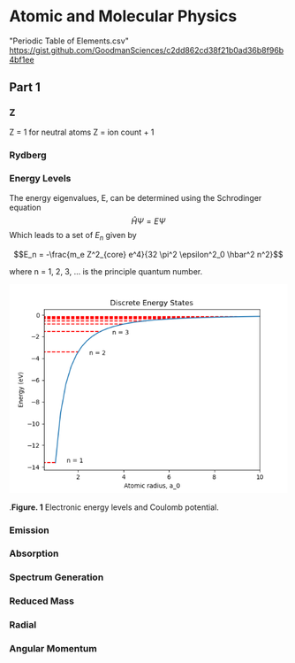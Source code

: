 # Atomic and Molecular Physics

"Periodic Table of Elements.csv" https://gist.github.com/GoodmanSciences/c2dd862cd38f21b0ad36b8f96b4bf1ee

## Part 1

### Z

Z = 1 for neutral atoms
Z = ion count + 1

### Rydberg 


### Energy Levels

The energy eigenvalues, E, can be determined using the Schrodinger equation $$\hat{H} \Psi = E \Psi$$ Which leads to a set of $E_n$ given by

$$E_n = -\frac{m_e Z^2_{core} e^4}{32 \pi^2 \epsilon^2_0 \hbar^2 n^2}$$

where n = 1, 2, 3, ... is the principle quantum number.

![img_2.png](img_2.png)

.**Figure. 1** Electronic energy levels and Coulomb potential.



### Emission


### Absorption


### Spectrum Generation


### Reduced Mass



### Radial



### Angular Momentum